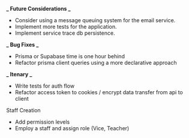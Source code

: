 **_ Future Considerations _**

- Consider using a message queuing system for the email service.
- Implement more tests for the application.
- Implement service trace db persistence.

**_ Bug Fixes _**

- Prisma or Supabase time is one hour behind
- Refactor prisma client queries using a more declarative approach

**_ Itenary _**

- Write tests for auth flow
- Refactor access token to cookies / encrypt data transfer from api to client

Staff Creation

- Add permission levels
- Employ a staff and assign role (Vice, Teacher)
